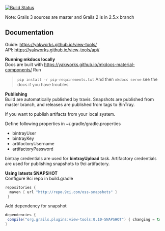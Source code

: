 [![Build Status](https://travis-ci.org/yakworks/view-tools.svg?branch=master)](https://travis-ci.org/yakworks/view-tools)


Note: Grails 3 sources are master and Grails 2 is in 2.5.x branch

Documentation 
-----

Guide: https://yakworks.github.io/view-tools/  
API: https://yakworks.github.io/view-tools/api/

**Running mkdocs locally**  
Docs are built with https://yakworks.github.io/mkdocs-material-components/
Run 
> ```pip install -r pip-requirements.txt```
And then ```mkdocs serve``` see the docs if you have troubles

**Publishing**  
Build are automatically published by travis. 
Snapshots are published from master branch, and releases are published from tags to BinTray.

If you want to publish artifacts from your local system.
 
Define following properties in ~/.gradle/gradle.properties

- bintrayUser
- bintrayKey
- artifactoryUsername
- artifactoryPassword

bintray credentials are used for **bintrayUpload** task. Artifactory credentials are used for publishing snapshots to 9ci artifactory.

**Using latests SNAPSHOT**  
Configure 9ci repo in build.gradle

```groovy
repositories {
  maven { url "http://repo.9ci.com/oss-snapshots" }
 }
```

Add dependency for snapshot  

```groovy
dependencies {
 compile("org.grails.plugins:view-tools:0.10-SNAPSHOT") { changing = true } //see gradle.properties for latest snapshot version.
}
```


